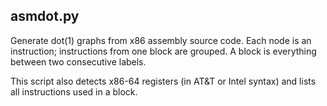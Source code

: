 asmdot.py
---------

Generate dot(1) graphs from x86 assembly source code. Each node is an
instruction; instructions from one block are grouped. A block is
everything between two consecutive labels.

This script also detects x86-64 registers (in AT&T or Intel syntax) and
lists all instructions used in a block.
